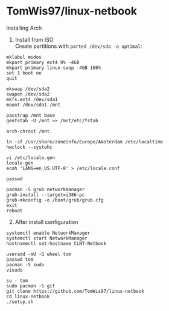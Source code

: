 # TomWis97/linux-netbook
Installing Arch
1. Install from ISO   
Create partitions with `parted /dev/sda -a optimal`:
```
mklabel msdos
mkpart primary ext4 0% -4GB
mkpart primary linux-swap -4GB 100%
set 1 boot on
quit
```

```
mkswap /dev/sda2
swapon /dev/sda2
mkfs.ext4 /dev/sda1
mount /dev/sda1 /mnt

pacstrap /mnt base
genfstab -U /mnt >> /mnt/etc/fstab

arch-chroot /mnt

ln -sf /usr/share/zoneinfo/Europe/Amsterdam /etc/localtime
hwclock --systohc

vi /etc/locale.gen
locale-gen
ecoh 'LANG=en_US.UTF-8' > /etc/locale.conf

passwd

pacman -S grub networkmanager
grub-install --target=i386-pc
grub-mkconfig -o /boot/grub/grub.cfg
exit
reboot
```

2. After install configuration
```
systemctl enable NetworkManager
systemctl start NetworkManager
hostnamectl set-hostname CLNT-Netbook

useradd -mU -G wheel tom
passwd tom
pacman -S sudo
visudo

su - tom
sudo pacman -S git
git clone https://github.com/TomWis97/linux-netbook
cd linux-netbook
./setup.sh
```
